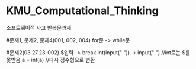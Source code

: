 # KMU_Computational_Thinking
소프트웨어적 사고 반복문과제

#문제1, 문제2, 문제4(001, 002, 004)
for문 -> while문

#문제2(03.27.23-002)
$입력 -> break
int(input(" ")) -> input(" ") //int로는 $를 못받음
a = int(a) //다시 정수형으로 변환

